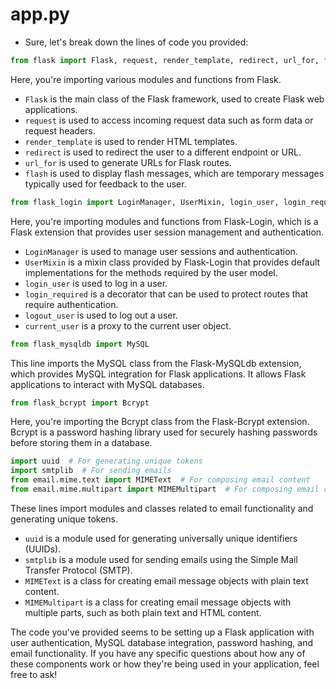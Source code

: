# app.py
* Sure, let's break down the lines of code you provided:

```python
from flask import Flask, request, render_template, redirect, url_for, flash
```
Here, you're importing various modules and functions from Flask. 
- `Flask` is the main class of the Flask framework, used to create Flask web applications.
- `request` is used to access incoming request data such as form data or request headers.
- `render_template` is used to render HTML templates.
- `redirect` is used to redirect the user to a different endpoint or URL.
- `url_for` is used to generate URLs for Flask routes.
- `flash` is used to display flash messages, which are temporary messages typically used for feedback to the user.

```python
from flask_login import LoginManager, UserMixin, login_user, login_required, logout_user, current_user
```
Here, you're importing modules and functions from Flask-Login, which is a Flask extension that provides user session management and authentication.
- `LoginManager` is used to manage user sessions and authentication.
- `UserMixin` is a mixin class provided by Flask-Login that provides default implementations for the methods required by the user model.
- `login_user` is used to log in a user.
- `login_required` is a decorator that can be used to protect routes that require authentication.
- `logout_user` is used to log out a user.
- `current_user` is a proxy to the current user object. 

```python
from flask_mysqldb import MySQL
```
This line imports the MySQL class from the Flask-MySQLdb extension, which provides MySQL integration for Flask applications. It allows Flask applications to interact with MySQL databases.

```python
from flask_bcrypt import Bcrypt
```
Here, you're importing the Bcrypt class from the Flask-Bcrypt extension. Bcrypt is a password hashing library used for securely hashing passwords before storing them in a database.

```python
import uuid  # For generating unique tokens
import smtplib  # For sending emails
from email.mime.text import MIMEText  # For composing email content
from email.mime.multipart import MIMEMultipart  # For composing email content
```
These lines import modules and classes related to email functionality and generating unique tokens. 
- `uuid` is a module used for generating universally unique identifiers (UUIDs).
- `smtplib` is a module used for sending emails using the Simple Mail Transfer Protocol (SMTP).
- `MIMEText` is a class for creating email message objects with plain text content.
- `MIMEMultipart` is a class for creating email message objects with multiple parts, such as both plain text and HTML content.

The code you've provided seems to be setting up a Flask application with user authentication, MySQL database integration, password hashing, and email functionality. If you have any specific questions about how any of these components work or how they're being used in your application, feel free to ask!
